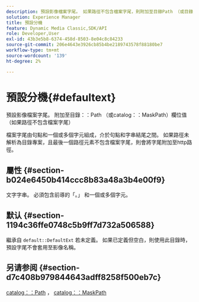 ```yaml
---
description: 預設影像檔案字尾。 如果路徑不包含檔案字尾，則附加至目錄Path （或目錄MaskPath）欄位值
solution: Experience Manager
title: 預設分機
feature: Dynamic Media Classic,SDK/API
role: Developer,User
exl-id: 43b3e5b8-6374-458d-8503-8e04c8c84233
source-git-commit: 206e4643e3926cb85b4be2189743578f88180be7
workflow-type: tm+mt
source-wordcount: '139'
ht-degree: 2%

---
```


# 預設分機{#defaultext}

預設影像檔案字尾。 附加至目錄：：Path （或catalog：：MaskPath）欄位值（如果路徑不包含檔案字尾）

檔案字尾由句點和一個或多個字元組成，介於句點和字串結尾之間。 如果路徑未解析為目錄專案，且最後一個路徑元素不包含檔案字尾，則會將字尾附加至http路徑。

## 屬性 {#section-b024e6450b414ccc8b83a48a3b4e00f9}

文字字串。 必須包含前導的「。」 和一個或多個字元。

## 默认 {#section-1194c36ffe0748c5b9ff7d732a506588}

繼承自 `default::DefaultExt` 若未定義。 如果已定義但空白，則使用此目錄時，預設字尾不會套用至影像名稱。

## 另请参阅 {#section-d7c408b979844643adff8258f500eb7c}

[catalog：：Path](/help/aem-is-ir-api/is-api/image-catalog/image-serving-api-ref/c-image-catalog-reference/c-image-svg-data-reference/c-image-data-reference/r-path-cat.md) ， [catalog：：MaskPath](/help/aem-is-ir-api/is-api/image-catalog/image-serving-api-ref/c-image-catalog-reference/c-image-svg-data-reference/c-image-data-reference/r-maskpath-cat.md)
